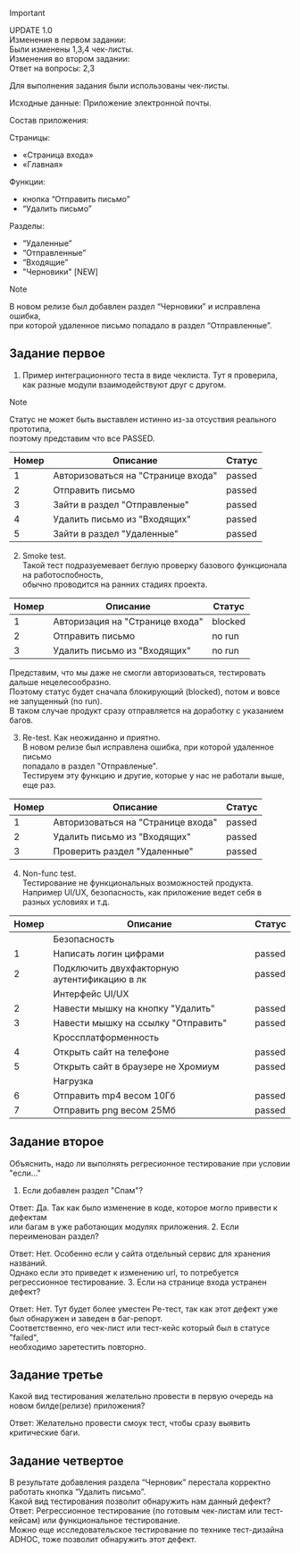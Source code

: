 >[!IMPORTANT]
UPDATE 1.0  
Изменения в первом задании:  
Были изменены 1,3,4 чек-листы.  
Изменения во втором задании:  
Ответ на вопросы: 2,3 

Для выполнения задания были использованы чек-листы.<br>

Исходные данные: Приложение электронной почты.  

Состав приложения:

Страницы:
+ «Страница входа» 
+ «Главная»

Функции:
+ кнопка “Отправить письмо” 
+ “Удалить письмо”

Разделы: 
+ “Удаленные” 
+ “Отправленные” 
+ “Входящие” 
+ "Черновики" [NEW]
>[!NOTE] 
В новом релизе был добавлен раздел “Черновики” и исправлена ошибка, <br>
при которой удаленное письмо попадало в раздел “Отправленные”. <br>

## Задание первое
1. Пример интеграционного теста в виде чеклиста. Тут я проверила, как разные модули взаимодействуют друг с другом. 
>[!NOTE] 
Статус не может быть выставлен истинно из-за отсуствия реального прототипа,    
поэтому представим что все PASSED.

| Номер | Описание                          | Статус |
|-------|-----------------------------------|--------|
| 1     | Авторизоваться на "Странице входа" | passed |
| 2     | Отправить письмо                  | passed |
| 3     | Зайти в раздел "Отправленые"      | passed |
| 4     | Удалить письмо из "Входящих"      | passed |
| 5     | Зайти в раздел "Удаленные"         | passed |

2. Smoke test.   
Такой тест подразуемевает беглую проверку базового функционала на работоспобность,   
обычно проводится на ранних стадиях проекта.

| Номер | Описание                      | Статус  |
|-------|-------------------------------|---------|
| 1     | Авторизация на "Странице входа" | blocked |
| 2     | Отправить письмо              | no run  | 
| 3     | Удалить письмо из "Входящих"    | no run  | 

Представим, что мы даже не смогли авторизоваться, тестировать дальше нецелесообразно.    
Поэтому статус будет сначала блокирующий (blocked), потом и вовсе не запущенный (no run).   
В таком случае продукт сразу отправляется на доработку с указанием багов.

3. Re-test. Как неожиданно и приятно.  
В новом релизе был исправлена ошибка, при которой удаленное письмо    
попадало в раздел "Отправленые".  
Тестируем эту функцию и другие, которые у нас не работали выше, еще раз.

| Номер | Описание                         | Статус |
|-------|----------------------------------|--------|
| 1     | Авторизоваться на "Странице входа" | passed | 
| 2     | Удалить письмо из "Входящих"       | passed | 
| 3     | Проверить раздел "Удаленные"       | passed | 


4. Non-func test.   
Тестирование не функциональных возможностей продукта.   
Например UI/UX, безопасность, как приложение ведет себя в разных условиях и т.д.

| Номер | Описание                                | Статус |
|-----|-----------------------------------------|--------|
|     | Безопасность                            |  |
| 1   | Написать логин цифрами                  | passed |
| 2   | Подключить двухфакторную аутентификацию в лк | passed |
|     | Интерфейс UI/UX                         |  |
| 2   | Навести мышку на кнопку "Удалить"       | passed | 
| 3   | Навести мышку на ссылку "Отправить"     | passed |
|     | Кроссплатформенность                    |  |
| 4   | Открыть сайт на телефоне                | passed |
| 5   | Открыть сайт в браузере не Хромиум      | passed |
|     | Нагрузка                                |  |
| 6   | Отправить mp4 весом 10Гб                | passed |
| 7   | Отправить png весом 25Мб                | passed |

## Задание второе

Объяснить, надо ли выполнять регресионное тестирование при условии "если..."
1. Если добавлен раздел "Спам"?<br>

Ответ: Да. Так как было изменение в коде, которое могло привести к дефектам <br>или багам в уже работающих модулях приложения.
2. Если переименован раздел?<br>

Ответ: Нет. Особенно если у сайта отдельный сервис для хранения названий.   
Однако если это приведет к изменению url, то потребуется регрессионное тестирование.
3. Если на странице входа устранен дефект?<br>

Ответ: Нет. Тут будет более уместен Ре-тест, так как этот дефект уже был обнаружен и заведен в баг-репорт.    
Соответственно, его чек-лист или тест-кейс который был в статусе "failed",  
необходимо заретестить повторно. 

## Задание третье 

Какой вид тестирования желательно провести в первую очередь на новом билде(релизе) приложения?   

Ответ: Желательно провести смоук тест, чтобы сразу выявить критические баги. 

## Задание четвертое 

В результате добавления раздела “Черновик” перестала корректно работать кнопка “Удалить письмо”.   
Какой вид тестирования позволит обнаружить нам данный дефект?  
Ответ: Регрессионное тестирование (по готовым чек-листам или тест-кейсам) или функциональное тестирование.   
Можно еще исследовательское тестирование по технике тест-дизайна ADHOC, тоже позволит обнаружить этот дефект.

